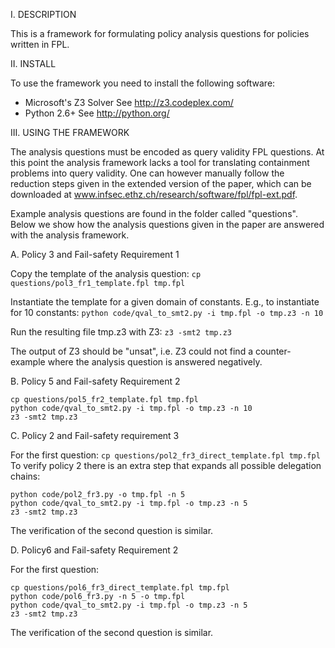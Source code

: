 I. DESCRIPTION

This is a framework for formulating policy analysis questions for
policies written in FPL.

II. INSTALL

To use the framework you need to install the following software:
- Microsoft's Z3 Solver
  See http://z3.codeplex.com/
- Python 2.6+
  See  http://python.org/


III. USING THE FRAMEWORK

The analysis questions must be encoded as query validity FPL
questions. At this point the analysis framework lacks a tool for
translating containment problems into query validity. One can however
manually follow the reduction steps given in the extended version of
the paper, which can be downloaded at
www.infsec.ethz.ch/research/software/fpl/fpl-ext.pdf.

Example analysis questions are found in the folder called "questions".
Below we show how the analysis questions given in the paper are
answered with the analysis framework. 

A. Policy 3 and Fail-safety Requirement 1

Copy the template of the analysis question:
```cp questions/pol3_fr1_template.fpl tmp.fpl```

Instantiate the template for a given domain of constants. E.g., to
instantiate for 10 constants:
```python code/qval_to_smt2.py -i tmp.fpl -o tmp.z3 -n 10```

Run the resulting file tmp.z3 with Z3:
```z3 -smt2 tmp.z3```

The output of Z3 should be "unsat", i.e. Z3 could not find a
counter-example where the analysis question is answered negatively.

B. Policy 5 and Fail-safety Requirement 2
```
cp questions/pol5_fr2_template.fpl tmp.fpl
python code/qval_to_smt2.py -i tmp.fpl -o tmp.z3 -n 10
z3 -smt2 tmp.z3
```

C. Policy 2 and Fail-safety requirement 3

For the first question:
```cp questions/pol2_fr3_direct_template.fpl tmp.fpl```
To verify policy 2 there is an extra step that expands all possible
delegation chains:
```
python code/pol2_fr3.py -o tmp.fpl -n 5
python code/qval_to_smt2.py -i tmp.fpl -o tmp.z3 -n 5
z3 -smt2 tmp.z3
```

The verification of the second question is similar.

D. Policy6 and Fail-safety Requirement 2

For the first question:
```
cp questions/pol6_fr3_direct_template.fpl tmp.fpl
python code/pol6_fr3.py -n 5 -o tmp.fpl
python code/qval_to_smt2.py -i tmp.fpl -o tmp.z3 -n 5
z3 -smt2 tmp.z3
```

The verification of the second question is similar.
